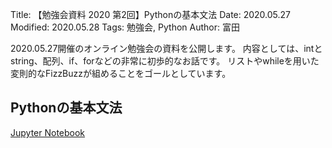 Title: 【勉強会資料 2020 第2回】Pythonの基本文法
Date: 2020.05.27
Modified: 2020.05.28
Tags: 勉強会, Python
Author: 富田

2020.05.27開催のオンライン勉強会の資料を公開します。
内容としては、intとstring、配列、if、forなどの非常に初歩的なお話です。
リストやwhileを用いた変則的なFizzBuzzが組めることをゴールとしています。


## Pythonの基本文法
[Jupyter Notebook]({attach}./attach/studymeeting2020_02/勉強会_python基本文法.ipynb)

